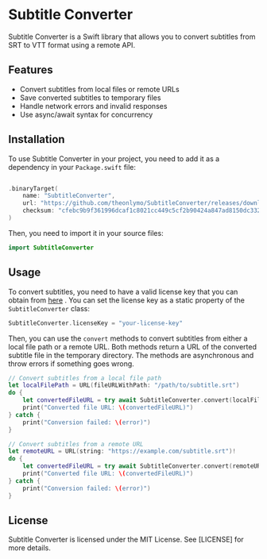 # Subtitle Converter

Subtitle Converter is a Swift library that allows you to convert subtitles from SRT to VTT format using a remote API.

## Features

- Convert subtitles from local files or remote URLs
- Save converted subtitles to temporary files
- Handle network errors and invalid responses
- Use async/await syntax for concurrency

## Installation

To use Subtitle Converter in your project, you need to add it as a dependency in your `Package.swift` file:

```swift

.binaryTarget(
    name: "SubtitleConverter",
    url: "https://github.com/theonlymo/SubtitleConverter/releases/download/1.0/SubtitleConverter.zip",
    checksum: "cfebc9b9f361996dcaf1c8021cc449c5cf2b90424a847ad8150dc332f1d41f19"
)
```

Then, you need to import it in your source files:

```swift
import SubtitleConverter
```

## Usage

To convert subtitles, you need to have a valid license key that you can obtain from [here](https://theonlymo.lemonsqueezy.com/checkout/buy/fb20cefa-91d2-4190-b983-e15b5d4b0504) . 
You can set the license key as a static property of the `SubtitleConverter` class:

```swift
SubtitleConverter.licenseKey = "your-license-key"
```

Then, you can use the `convert` methods to convert subtitles from either a local file path or a remote URL. Both methods return a URL of the converted subtitle file in the temporary directory. The methods are asynchronous and throw errors if something goes wrong.

```swift
// Convert subtitles from a local file path
let localFilePath = URL(fileURLWithPath: "/path/to/subtitle.srt")
do {
    let convertedFileURL = try await SubtitleConverter.convert(localFilePath: localFilePath)
    print("Converted file URL: \(convertedFileURL)")
} catch {
    print("Conversion failed: \(error)")
}

// Convert subtitles from a remote URL
let remoteURL = URL(string: "https://example.com/subtitle.srt")!
do {
    let convertedFileURL = try await SubtitleConverter.convert(remoteURL: remoteURL)
    print("Converted file URL: \(convertedFileURL)")
} catch {
    print("Conversion failed: \(error)")
}
```

## License

Subtitle Converter is licensed under the MIT License. See [LICENSE] for more details.
